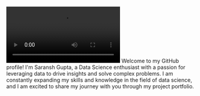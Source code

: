![](https://github.com/SaranshGupta180/SaranshGupta180/blob/main/SaranshGupta.mp4)
Welcome to my GitHub profile! I'm Saransh Gupta, a Data Science enthusiast with a passion for leveraging data to drive insights and solve complex problems. I am constantly expanding my skills and knowledge in the field of data science, and I am excited to share my journey with you through my project portfolio.
